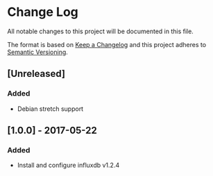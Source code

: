 # Change Log
All notable changes to this project will be documented in this file.

The format is based on [Keep a Changelog](http://keepachangelog.com/)
and this project adheres to [Semantic Versioning](http://semver.org/).

## [Unreleased]
### Added
 - Debian stretch support

## [1.0.0] - 2017-05-22
### Added
- Install and configure influxdb v1.2.4
